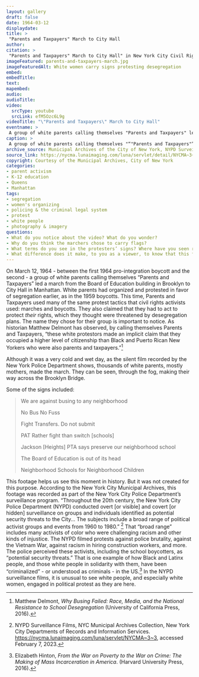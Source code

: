```yaml
---
layout: gallery
draft: false
date: 1964-03-12
displaydate: 
title: >
 "Parents and Taxpayers" March to City Hall
author: 
citation: >
 "Parents and Taxpayers" March to City Hall" in New York City Civil Rights History, Accessed: [Month Day, Year], https://nyccivilrightshistory.org/site-preview/topics/boycotting-ny-schools/responding-to-the-boycott/parents-and-taxpayers-march.
imageFeatured: parents-and-taxpayers-march.jpg
imageFeaturedAlt: White women carry signs protesting desegregation
embed:  
embedTitle: 
text: 
mapembed: 
audio: 
audioTitle: 
video: 
  srcType: youtube
  srcLink: efM5Ozc6L9g
videoTitle: "\"Parents and Taxpayers\" March to City Hall"
eventname: >
 A group of white parents calling themselves "Parents and Taxpayers" led a march from the Board of Education building in Brooklyn to City Hall in Manhattan.
caption: >
 A group of white parents calling themselves "“"Parents and Taxpayers"”" led a march near City Hall to protest desegregation efforts. 
archive_source: Municipal Archives of the City of New York, NYPD Surveillance Films
source_link: https://nycma.lunaimaging.com/luna/servlet/detail/NYCMA~3~3~232~1233389:City-Hall,-Police-Department--Paren?sort=identifier%2Ctitle%2Cdate&qvq=q:0171;sort:identifier%2Ctitle%2Cdate;lc:NYCMA~3~3&mi=0&trs=1
copyright: Courtesy of the Municipal Archives, City of New York
categories:
- parent activism
- K-12 education
- Queens
- Manhattan
tags:
- segregation
- women's organizing
- policing & the criminal legal system
- protest
- white people
- photography & imagery
questions:
- What do you notice about the video? What do you wonder?
- Why do you think the marchers chose to carry flags? 
- What terms do you see in the protesters’ signs? Where have you seen references to “neighborhood schools” in other documents? What does it mean to talk about “neighborhood schools” when many neighborhoods were racially segregated through policies like redlining?
- What difference does it make, to you as a viewer, to know that this footage was recorded by the New York Police Department? How does that affect what we can learn from it? How do you think the participating students and adults would have felt, if they knew they were being recorded by the police? How do you think white parents and young people might have responded, as compared to Black and Puerto Rican parents or young people?
--- 
```


On March 12, 1964 - between the first 1964 pro-integration boycott and the second - a group of white parents calling themselves “Parents and Taxpayers” led a march from the Board of Education building in Brooklyn to City Hall in Manhattan. White parents had organized and protested in favor of segregation earlier, as in the 1959 boycotts. This time, Parents and Taxpayers used many of the same protest tactics that civil rights activists used: marches and boycotts. They also claimed that they had to act to protect *their* rights, which they thought were threatened by desegregation plans. The name they chose for their group is important to notice. As historian Matthew Delmont has observed, by calling themselves Parents and Taxpayers, “these white protestors made an implicit claim that they occupied a higher level of citizenship than Black and Puerto Rican New Yorkers who were also parents and taxpayers.”[^1]

Although it was a very cold and wet day, as the silent film recorded by the New York Police Department shows, thousands of white parents, mostly mothers, made the march. They can be seen, through the fog, making their way across the Brooklyn Bridge.

Some of the signs included:

> We are against busing to any neighborhood
>
> No Bus No Fuss
>
> Fight Transfers. Do not submit
>
> PAT Rather fight than switch [schools]
>
> Jackson [Heights] PTA says preserve our neighborhood school
>
> The Board of Education is out of its head
>
> Neighborhood Schools for Neighborhood Children
>

This footage helps us see this moment in history. But it was not created for this purpose. According to the New York City Municipal Archives, this footage was recorded as part of the New York City Police Department’s surveillance program. “Throughout the 20th century, the New York City Police Department (NYPD) conducted overt \[or visible\] and covert \[or hidden\]  surveillance on groups and individuals identified as potential security threats to the City… The subjects include a broad range of political activist groups and events from 1960 to 1980.” [^2] That “broad range” includes many activists of color who were challenging racism and other kinds of injustice. The NYPD filmed protests against police brutality, against the Vietnam War, against racism in hiring construction workers, and more. The police perceived these activists, including the school boycotters, as “potential security threats.” That is one example of how Black and Latinx people, and those white people in solidarity with them, have been “criminalized” - or understood as criminals - in the US.[^3] In the NYPD surveillance films, it is unusual to see white people, and especially white women, engaged in political protest as they are here.

[^1]: Matthew Delmont, *Why Busing Failed: Race, Media, and the National Resistance to School Desegregation* (University of California Press, 2016).

[^2]: NYPD Surveillance Films, NYC Municipal Archives Collection, New York City Departments of Records and Information Services. https://nycma.lunaimaging.com/luna/servlet/NYCMA~3~3, accessed February 7, 2023.

[^3]: Elizabeth Hinton, *From the War on Poverty to the War on Crime: The Making of Mass Incarceration in America*. (Harvard University Press, 2016).
